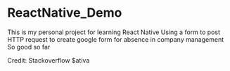 # ReactNative_Demo
This is my personal project for learning React Native
Using a form to post HTTP request to create google form for absence in company management
So good so far

Credit:
Stackoverflow
$ativa
